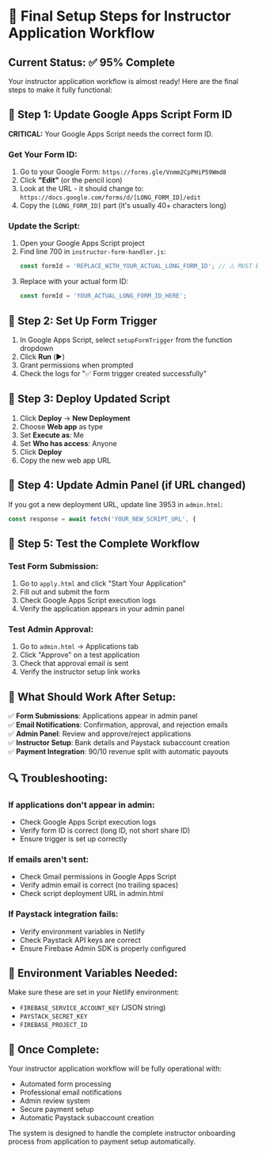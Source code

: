# 🚀 Final Setup Steps for Instructor Application Workflow

## Current Status: ✅ 95% Complete

Your instructor application workflow is almost ready! Here are the final steps to make it fully functional:

## 🔧 Step 1: Update Google Apps Script Form ID

**CRITICAL:** Your Google Apps Script needs the correct form ID.

### Get Your Form ID:
1. Go to your Google Form: `https://forms.gle/Vnmm2CpPHiP59Wmd8`
2. Click **"Edit"** (or the pencil icon)
3. Look at the URL - it should change to: `https://docs.google.com/forms/d/[LONG_FORM_ID]/edit`
4. Copy the `[LONG_FORM_ID]` part (it's usually 40+ characters long)

### Update the Script:
1. Open your Google Apps Script project
2. Find line 700 in `instructor-form-handler.js`:
   ```javascript
   const formId = 'REPLACE_WITH_YOUR_ACTUAL_LONG_FORM_ID'; // ⚠️ MUST BE UPDATED
   ```
3. Replace with your actual form ID:
   ```javascript
   const formId = 'YOUR_ACTUAL_LONG_FORM_ID_HERE';
   ```

## 🔧 Step 2: Set Up Form Trigger

1. In Google Apps Script, select `setupFormTrigger` from the function dropdown
2. Click **Run** (▶️)
3. Grant permissions when prompted
4. Check the logs for "✅ Form trigger created successfully"

## 🔧 Step 3: Deploy Updated Script

1. Click **Deploy** → **New Deployment**
2. Choose **Web app** as type
3. Set **Execute as**: Me
4. Set **Who has access**: Anyone
5. Click **Deploy**
6. Copy the new web app URL

## 🔧 Step 4: Update Admin Panel (if URL changed)

If you got a new deployment URL, update line 3953 in `admin.html`:
```javascript
const response = await fetch('YOUR_NEW_SCRIPT_URL', {
```

## 🧪 Step 5: Test the Complete Workflow

### Test Form Submission:
1. Go to `apply.html` and click "Start Your Application"
2. Fill out and submit the form
3. Check Google Apps Script execution logs
4. Verify the application appears in your admin panel

### Test Admin Approval:
1. Go to `admin.html` → Applications tab
2. Click "Approve" on a test application
3. Check that approval email is sent
4. Verify the instructor setup link works

## 🎯 What Should Work After Setup:

✅ **Form Submissions**: Applications appear in admin panel  
✅ **Email Notifications**: Confirmation, approval, and rejection emails  
✅ **Admin Panel**: Review and approve/reject applications  
✅ **Instructor Setup**: Bank details and Paystack subaccount creation  
✅ **Payment Integration**: 90/10 revenue split with automatic payouts  

## 🔍 Troubleshooting:

### If applications don't appear in admin:
- Check Google Apps Script execution logs
- Verify form ID is correct (long ID, not short share ID)
- Ensure trigger is set up correctly

### If emails aren't sent:
- Check Gmail permissions in Google Apps Script
- Verify admin email is correct (no trailing spaces)
- Check script deployment URL in admin.html

### If Paystack integration fails:
- Verify environment variables in Netlify
- Check Paystack API keys are correct
- Ensure Firebase Admin SDK is properly configured

## 📧 Environment Variables Needed:

Make sure these are set in your Netlify environment:
- `FIREBASE_SERVICE_ACCOUNT_KEY` (JSON string)
- `PAYSTACK_SECRET_KEY`
- `FIREBASE_PROJECT_ID`

## 🎉 Once Complete:

Your instructor application workflow will be fully operational with:
- Automated form processing
- Professional email notifications
- Admin review system
- Secure payment setup
- Automatic Paystack subaccount creation

The system is designed to handle the complete instructor onboarding process from application to payment setup automatically.
